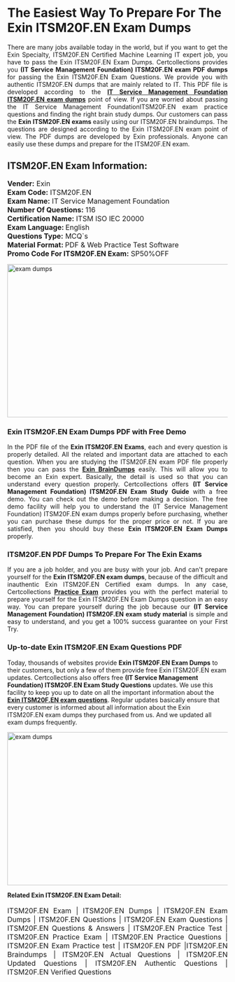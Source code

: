 <h1>The Easiest Way To Prepare For The Exin ITSM20F.EN Exam Dumps</h1> <p style="text-align:justify">There are many jobs available today in the world, but if you want to get the Exin Specialty, ITSM20F.EN Certified Machine Learning IT expert job, you have to pass the Exin ITSM20F.EN Exam Dumps. Certcollections provides you <strong>(IT Service Management Foundation) ITSM20F.EN exam PDF dumps</strong> for passing the Exin ITSM20F.EN Exam Questions. We provide you with authentic ITSM20F.EN dumps that are mainly related to IT. This PDF file is developed according to the <a href="https://www.certsofficial.com/exin/itsm20f.en-questions"><strong>IT Service Management Foundation ITSM20F.EN exam dumps</strong></a> point of view. If you are worried about passing the IT Service Management FoundationITSM20F.EN exam practice questions and finding the right brain study dumps. Our customers can pass the <strong>Exin ITSM20F.EN exams </strong>easily using our ITSM20F.EN braindumps. The questions are designed according to the Exin ITSM20F.EN exam point of view. The PDF dumps are developed by Exin professionals. Anyone can easily use these dumps and prepare for the ITSM20F.EN exam.</p> <h2><strong>ITSM20F.EN Exam Information:</strong></h2> <p><span style="font-size:16px"><strong>Vender:</strong> Exin<br /> <strong>Exam Code:</strong> ITSM20F.EN<br /> <strong>Exam Name:</strong> IT Service Management Foundation<br /> <strong>Number Of Questions:</strong> 116<br /> <strong>Certification Name:</strong> ITSM ISO IEC 20000<br /> <strong>Exam Language: </strong>English<br /> <strong>Questions Type:</strong> MCQ`s<br /> <strong>Material Format: </strong>PDF & Web Practice Test Software<br /> <strong>Promo Code For ITSM20F.EN Exam:</strong> SP50%OFF</span></p> <p><a href="https://www.certsofficial.com/exin/itsm20f.en-questions" rel="no-follow"><img alt="exam dumps" src="https://www.certcollections.com/uploads/content/certsofficial.jpg" style="height:350px; width:750px" /></a></p> <h3><strong>Exin ITSM20F.EN Exam Dumps PDF with Free Demo</strong></h3> <p style="text-align:justify">In the PDF file of the <strong>Exin ITSM20F.EN Exams</strong>, each and every question is properly detailed. All the related and important data are attached to each question. When you are studying the ITSM20F.EN exam PDF file properly then you can pass the <a href="https://www.certsofficial.com/exin-dumps"><strong>Exin BrainDumps</strong></a> easily. This will allow you to become an Exin expert. Basically, the detail is used so that you can understand every question properly. Certcollections offers <strong>(IT Service Management Foundation) ITSM20F.EN Exam Study Guide</strong> with a free demo. You can check out the demo before making a decision. The free demo facility will help you to understand the (IT Service Management Foundation) ITSM20F.EN exam dumps properly before purchasing, whether you can purchase these dumps for the proper price or not. If you are satisfied, then you should buy these <strong>Exin ITSM20F.EN Exam Dumps</strong> properly.</p> <h3><strong>ITSM20F.EN PDF Dumps To Prepare For The Exin Exams</strong></h3> <p style="text-align:justify">If you are a job holder, and you are busy with your job. And can't prepare yourself for the <strong>Exin ITSM20F.EN exam dumps</strong>, because of the difficult and inauthentic Exin ITSM20F.EN Certified exam dumps. In any case, Certcollections <strong><a href="https://www.certsofficial.com/">Practice Exam</a></strong> provides you with the perfect material to prepare yourself for the Exin ITSM20F.EN Exam Dumps question in an easy way. You can prepare yourself during the job because our <strong>(IT Service Management Foundation) ITSM20F.EN exam study material</strong> is simple and easy to understand, and you get a 100% success guarantee on your First Try.</p> <h3><strong>Up-to-date Exin ITSM20F.EN Exam Questions PDF</strong></h3> <p>Today, thousands of websites provide <strong>Exin ITSM20F.EN Exam Dumps</strong> to their customers, but only a few of them provide free Exin ITSM20F.EN exam updates. Certcollections also offers free <strong>(IT Service Management Foundation) ITSM20F.EN Exam Study Questions</strong> updates. We use this facility to keep you up to date on all the important information about the <a href="https://www.certsofficial.com/exin/itsm20f.en-questions"><strong>Exin ITSM20F.EN exam questions</strong></a>. Regular updates basically ensure that every customer is informed about all information about the Exin ITSM20F.EN exam dumps they purchased from us. And we updated all exam dumps frequently.</p> <p><a href="https://www.certsofficial.com/exin/itsm20f.en-questions"><img alt="exam dumps " src="https://www.certcollections.com/uploads/content/certsofficial2.jpg" style="height:350px; width:750px" /></a></p> <p style="text-align:justify"><span style="font-size:14px"><strong>Related Exin ITSM20F.EN Exam Detail:</strong></span><br /> <br /> <span style="font-size:16px">ITSM20F.EN Exam | ITSM20F.EN Dumps | ITSM20F.EN Exam Dumps | ITSM20F.EN Questions | ITSM20F.EN Exam Questions | ITSM20F.EN Questions & Answers | ITSM20F.EN Practice Test | ITSM20F.EN Practice Exam | ITSM20F.EN Practice Questions | ITSM20F.EN Exam Practice test | ITSM20F.EN PDF |ITSM20F.EN Braindumps | ITSM20F.EN Actual Questions | ITSM20F.EN Updated Questions | ITSM20F.EN Authentic Questions | ITSM20F.EN Verified Questions</span></p>

